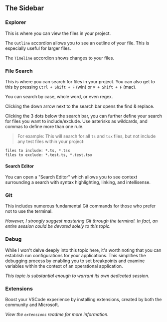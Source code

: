 ## The Sidebar

### Explorer

This is where you can view the files in your project.

The `Outline` accordion allows you to see an outline of your file. This is especially useful for larger files.

The `Timeline` accordion shows changes to your files.

### File Search

This is where you can search for files in your project. You can also get to this by pressing `Ctrl + Shift + F` (win) or `⌘ + Shift + F` (mac).

You can search by case, whole word, or even regex.

Clicking the down arrow next to the search bar opens the find & replace.

Clicking the 3 dots below the search bar, you can further define your search for files you want to include/exclude. Use asterisks as wildcards, and commas to define more than one rule.

> For example: This will search for all `ts` and `tsx` files, but not include any test files within your project:

```
files to include: *.ts, *.tsx
files to exclude: *.test.ts, *.test.tsx
```

#### Search Editor

You can open a "Search Editor" which allows you to see context surrounding a search with syntax highlighting, linking, and intellisense.

### Git

This includes numerous fundamental Git commands for those who prefer not to use the terminal.

_However, I strongly suggest mastering Git through the terminal. In fact, an entire session could be devoted solely to this topic._

### Debug

While I won't delve deeply into this topic here, it's worth noting that you can establish run configurations for your applications. This simplifies the debugging process by enabling you to set breakpoints and examine variables within the context of an operational application.

_This topic is substantial enough to warrant its own dedicated session._

### Extensions

Boost your VSCode experience by installing extensions, created by both the community and Microsoft.

_View the `extensions` readme for more information._

